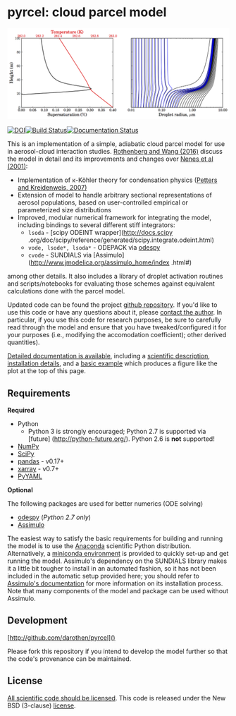 pyrcel: cloud parcel model
==========================

![sample parcel model run](doc/figs/model_example.png)

[![DOI](https://zenodo.org/badge/12927551.svg)](https://zenodo.org/badge/latestdoi/12927551)[![Build Status](https://travis-ci.org/darothen/pyrcel.svg?branch=master)](https://travis-ci.org/darothen/pyrcel)[![Documentation Status](https://readthedocs.org/projects/pyrcel/badge/?version=latest)](http://pyrcel.readthedocs.org/en/stable/?badge=stable)


This is an implementation of a simple, adiabatic cloud parcel model for use in
aerosol-cloud interaction studies. [Rothenberg and Wang (2016)](http://journals.ametsoc.org/doi/full/10.1175/JAS-D-15-0223.1) discuss the model in detail and its improvements
 and changes over [Nenes et al (2001)][nenes2001]:

* Implementation of κ-Köhler theory for condensation physics ([Petters and
Kreidenweis, 2007)][pk2007]
* Extension of model to handle arbitrary sectional representations of aerosol
populations, based on user-controlled empirical or parameterized size distributions
* Improved, modular numerical framework for integrating the model, including bindings
to several different stiff integrators:
    - `lsoda` - [scipy ODEINT wrapper](http://docs.scipy
    .org/doc/scipy/reference/generated/scipy.integrate.odeint.html)
    - `vode, lsode*, lsoda*` - ODEPACK via [odespy][hplgit]
    - `cvode` - SUNDIALS via [Assimulo](http://www.jmodelica.org/assimulo_home/index
    .html#)

among other details. It also includes a library of droplet activation routines and scripts/notebooks for evaluating those schemes against equivalent calculations done with the parcel model.

Updated code can be found the project [github repository](https://github.com/darothen/pyrcel). If you'd like to use this code or have any questions about it, please [contact the author][author_email]. In particular, if you use this code for research purposes, be sure to carefully read through the model and ensure that you have tweaked/configured it for your purposes (i.e., modifying the accomodation coefficient); other derived quantities).

[Detailed documentation is available](http://pyrcel.readthedocs.org/en/latest/index.html), including a [scientific description](http://pyrcel.readthedocs.org/en/latest/sci_descr.html), [installation details](http://pyrcel.readthedocs.org/en/latest/install.html), and a [basic example](http://pyrcel.readthedocs.org/en/latest/examples/basic_run.html) which produces a figure like the plot at the top of this page.

Requirements
------------

**Required**

* Python
    + Python 3 is strongly encouraged; Python 2.7 is supported via [future]
    (http://python-future.org/). Python 2.6 is **not** supported!
* [NumPy](http://www.numpy.org)
* [SciPy](http://www.scipy.org)
* [pandas](http://pandas.pydata.org) - v0.17+
* [xarray](http://xarray.pydata.org/en/stable/) - v0.7+
* [PyYAML](http://pyyaml.org/)

**Optional**

The following packages are used for better numerics (ODE solving)

* [odespy](http://hplgit.github.io/odespy/doc/web/index.html) (*Python 2.7 only*)
* [Assimulo](http://www.jmodelica.org/assimulo)

The easiest way to satisfy the basic requirements for building and running the
model is to use the [Anaconda](http://continuum.io/downloads) scientific Python
distribution. Alternatively, a
[miniconda environment](http://conda.pydata.org/docs/using/envs.html) is
provided to quickly set-up and get running the model. Assimulo's dependency on
the SUNDIALS library makes it a little bit tougher to install in an automated
fashion, so it has not been included in the automatic setup provided here; you
should refer to [Assimulo's documentation](http://www.jmodelica.org/assimulo_home/installation.html)
for more information on its installation process. Note that many components of
the model and package can be used without Assimulo.

Development
-----------

[http://github.com/darothen/pyrcel]()

Please fork this repository if you intend to develop the model further so that the
code's provenance can be maintained.

License
-------

[All scientific code should be licensed](http://www.astrobetter.com/the-whys-and-hows-of-licensing-scientific-code/). This code is released under the New BSD (3-clause) [license](LICENSE.md).

[author_email]: mailto:darothen@mit.edu
[nenes2001]: http://nenes.eas.gatech.edu/Preprints/KinLimitations_TellusPP.pdf
[pk2007]: http://www.atmos-chem-phys.net/7/1961/2007/acp-7-1961-2007.html
[hplgit]: https://github.com/hplgit/odespy